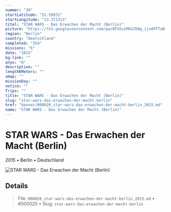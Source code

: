 ```yaml
---
nummer: "20"
startLatitude: "52.50931"
startLongitude: "13.371313"
titel: "STAR WARS - Das Erwachen der Macht (Berlin)"
picture: "https://lh3.googleusercontent.com/pw/AP1GczMkG7EWg_ijv6PFTaN-gH1hWyWwQA6v5Sf2hWBOe5HvXJwtsIMcv2TPziYInFiGNQ6I2nZ6hyi70C7BSksYIWShE_v28B_Gi9P7GsoMKoQ0pvDaMC3iJdihquWg1tYOtKo6yCNc0nt9bt-lg6eWEGKFQw=w1060-h158-s-no?authuser=0"
region: "Berlin"
country: "Deutschland"
completed: "354"
missions: "6"
date: "2015"
bg-link: ""
onyx: "0"
description: ""
lengthKMeters: ""
umap: ""
missionDay: ""
notice: ""
Trips: ""
title: "STAR WARS - Das Erwachen der Macht (Berlin)"
slug: "star-wars-das-erwachen-der-macht-berlin"
href: "banner/000020_star-wars-das-erwachen-der-macht-berlin_2015.md"
name: "STAR WARS - Das Erwachen der Macht (Berlin)"
---
```

# STAR WARS - Das Erwachen der Macht (Berlin)

*2015* • Berlin • Deutschland

![STAR WARS - Das Erwachen der Macht (Berlin)](https://lh3.googleusercontent.com/pw/AP1GczMkG7EWg_ijv6PFTaN-gH1hWyWwQA6v5Sf2hWBOe5HvXJwtsIMcv2TPziYInFiGNQ6I2nZ6hyi70C7BSksYIWShE_v28B_Gi9P7GsoMKoQ0pvDaMC3iJdihquWg1tYOtKo6yCNc0nt9bt-lg6eWEGKFQw=w1060-h158-s-no?authuser=0)



## Details










> File: `000020_star-wars-das-erwachen-der-macht-berlin_2015.md` • #000020 • Slug: `star-wars-das-erwachen-der-macht-berlin`
